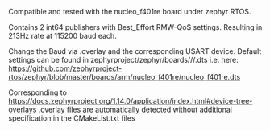Compatible and tested with the nucleo_f401re board under zephyr RTOS.

Contains 2 int64 publishers with Best_Effort RMW-QoS settings.
Resulting in 213Hz rate at 115200 baud each.

Change the Baud via <boardname>.overlay and the corresponding USART device. Default settings can be found in zephyrproject/zephyr/boards/<arch>/<boardname>/<boardname>.dts
i.e. here: https://github.com/zephyrproject-rtos/zephyr/blob/master/boards/arm/nucleo_f401re/nucleo_f401re.dts

Corresponding to https://docs.zephyrproject.org/1.14.0/application/index.html#device-tree-overlays <boardname>.overlay files are automatically detected without additional specification in the CMakeList.txt files
